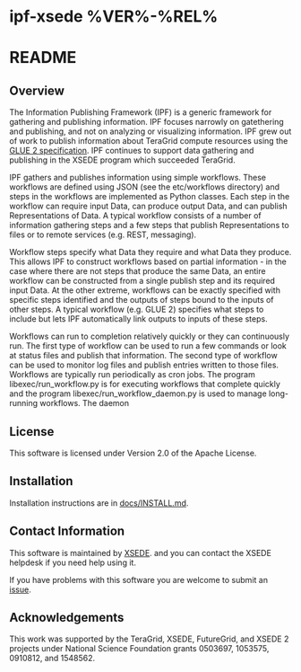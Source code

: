 
# ipf-xsede %VER%-%REL%
# README
## Overview

The Information Publishing Framework (IPF) is a generic framework for gathering and publishing information. IPF
focuses narrowly on gatethering and publishing, and not on analyzing or visualizing information. IPF grew out of
work to publish information about TeraGrid compute resources using the
[GLUE 2 specification](http://www.ogf.org/documents/GFD.147.pdf). IPF continues to support data gathering and
publishing in the XSEDE program which succeeded TeraGrid.

IPF gathers and publishes information using simple workflows. These workflows are defined using JSON (see the
etc/workflows directory) and steps in the workflows are implemented as Python classes. Each step in the
workflow can require input Data, can produce output Data, and can publish Representations of Data. A typical
workflow consists of a number of information gathering steps and a few steps that publish Representations to
files or to remote services (e.g. REST, messaging).

Workflow steps specify what Data they require and what Data they produce. This allows IPF to construct
workflows based on partial information - in the case where there are not steps that produce the same Data, an
entire workflow can be constructed from a single publish step and its required input Data. At the other
extreme, workflows can be exactly specified with specific steps identified and the outputs of steps bound to
the inputs of other steps. A typical workflow (e.g. GLUE 2) specifies what steps to include but lets IPF
automatically link outputs to inputs of these steps.

Workflows can run to completion relatively quickly or they can continuously run. The first type of workflow
can be used to run a few commands or look at status files and publish that information. The second type of
workflow can be used to monitor log files and publish entries written to those files. Workflows are typically
run periodically as cron jobs. The program libexec/run_workflow.py is for executing workflows that complete
quickly and the program libexec/run_workflow_daemon.py is used to manage long-running workflows. The daemon

## License

This software is licensed under Version 2.0 of the Apache License.

## Installation

Installation instructions are in [docs/INSTALL.md](docs/INSTALL.md).

## Contact Information

This software is maintained by [XSEDE](https://www.github.com/XSEDE).  and you can contact the XSEDE helpdesk
if you need help using it.

If you have problems with this software you are welcome to submit an [issue](https://github.com/XSEDE/ipf/issues).

## Acknowledgements

This work was supported by the TeraGrid, XSEDE, FutureGrid, and XSEDE 2 projects under National Science Foundation
grants 0503697, 1053575, 0910812, and 1548562.
